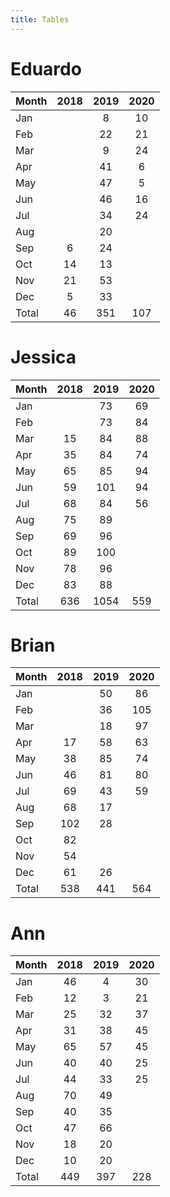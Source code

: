 ```yaml
---
title: Tables
---
```


# Eduardo

| Month | 2018 | 2019 | 2020 |
| --- |:---: | :---: | :---: |
| Jan |    | 8 | 10 |
| Feb |    | 22 | 21 |
| Mar |    | 9 | 24 |
| Apr |    | 41 | 6 |
| May |    | 47 | 5 |
| Jun |    | 46 | 16 |
| Jul |    | 34 | 24 |
| Aug |    | 20 |    |
| Sep | 6 | 24 |    |
| Oct | 14 | 13 |    |
| Nov | 21 | 53 |    |
| Dec | 5 | 33 |    |
| Total | 46 | 351 | 107 |

# Jessica

| Month | 2018 | 2019 | 2020 |
| --- |:---: | :---: | :---: |
| Jan |    | 73 | 69 |
| Feb |    | 73 | 84 |
| Mar | 15 | 84 | 88 |
| Apr | 35 | 84 | 74 |
| May | 65 | 85 | 94 |
| Jun | 59 | 101 | 94 |
| Jul | 68 | 84 | 56 |
| Aug | 75 | 89 |    |
| Sep | 69 | 96 |    |
| Oct | 89 | 100 |    |
| Nov | 78 | 96 |    |
| Dec | 83 | 88 |    |
| Total | 636 | 1054 | 559 |

# Brian

| Month | 2018 | 2019 | 2020 |
| --- |:---: | :---: | :---: |
| Jan |    | 50 | 86 |
| Feb |    | 36 | 105 |
| Mar |    | 18 | 97 |
| Apr | 17 | 58 | 63 |
| May | 38 | 85 | 74 |
| Jun | 46 | 81 | 80 |
| Jul | 69 | 43 | 59 |
| Aug | 68 | 17 |    |
| Sep | 102 | 28 |    |
| Oct | 82 |    |    |
| Nov | 54 |    |    |
| Dec | 61 | 26 |    |
| Total | 538 | 441 | 564 |

# Ann

| Month | 2018 | 2019 | 2020 |
| --- |:---: | :---: | :---: |
| Jan | 46 | 4 | 30 |
| Feb | 12 | 3 | 21 |
| Mar | 25 | 32 | 37 |
| Apr | 31 | 38 | 45 |
| May | 65 | 57 | 45 |
| Jun | 40 | 40 | 25 |
| Jul | 44 | 33 | 25 |
| Aug | 70 | 49 |    |
| Sep | 40 | 35 |    |
| Oct | 47 | 66 |    |
| Nov | 18 | 20 |    |
| Dec | 10 | 20 |    |
| Total | 449 | 397 | 228 |

